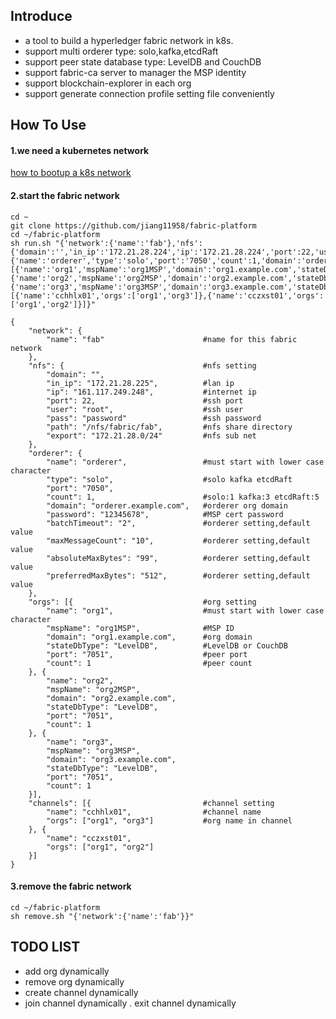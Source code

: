 ﻿## Introduce

* a tool to build a hyperledger fabric network in k8s.
* support multi orderer type: solo,kafka,etcdRaft
* support peer state database type: LevelDB and CouchDB
* support fabric-ca server to manager the MSP identity
* support blockchain-explorer in each org
* support generate connection profile setting file conveniently

## How To Use
#### 1.we need a kubernetes network
[how to bootup a k8s network](https://github.com/jiang11958/k8s-bootup)

#### 2.start the fabric network
```
cd ~
git clone https://github.com/jiang11958/fabric-platform
cd ~/fabric-platform
sh run.sh "{'network':{'name':'fab'},'nfs':{'domain':'','in_ip':'172.21.28.224','ip':'172.21.28.224','port':22,'user':'root','pass':'password','path':'/nfs/fabric/fab','export':'172.21.28.0/24'},'orderer':{'name':'orderer','type':'solo','port':'7050','count':1,'domain':'orderer.example.com','password':'12345678','batchTimeout':'2','maxMessageCount':'10','absoluteMaxBytes':'99','preferredMaxBytes':'512'},'orgs':[{'name':'org1','mspName':'org1MSP','domain':'org1.example.com','stateDbType':'LevelDB','port':'7051','count':1},{'name':'org2','mspName':'org2MSP','domain':'org2.example.com','stateDbType':'LevelDB','port':'7051','count':1},{'name':'org3','mspName':'org3MSP','domain':'org3.example.com','stateDbType':'LevelDB','port':'7051','count':1}],'channels':[{'name':'cchhlx01','orgs':['org1','org3']},{'name':'cczxst01','orgs':['org1','org2']}]}" 
```

```
{
	"network": {
		"name": "fab"                      #name for this fabric network
	},
	"nfs": {                               #nfs setting
		"domain": "",
		"in_ip": "172.21.28.225",          #lan ip
		"ip": "161.117.249.248",           #internet ip
		"port": 22,                        #ssh port
		"user": "root",                    #ssh user
		"pass": "password"                 #ssh password
		"path": "/nfs/fabric/fab",	       #nfs share directory
		"export": "172.21.28.0/24"         #nfs sub net
	},
	"orderer": {
		"name": "orderer",                 #must start with lower case character
		"type": "solo",                    #solo kafka etcdRaft
		"port": "7050",
		"count": 1,                        #solo:1 kafka:3 etcdRaft:5
		"domain": "orderer.example.com",   #orderer org domain
		"password": "12345678",            #MSP cert password
		"batchTimeout": "2",               #orderer setting,default value
		"maxMessageCount": "10",           #orderer setting,default value
		"absoluteMaxBytes": "99",          #orderer setting,default value
		"preferredMaxBytes": "512",        #orderer setting,default value
	},
	"orgs": [{                             #org setting
		"name": "org1",                    #must start with lower case character
		"mspName": "org1MSP",              #MSP ID
		"domain": "org1.example.com",      #org domain
		"stateDbType": "LevelDB",          #LevelDB or CouchDB
		"port": "7051",                    #peer port
		"count": 1                         #peer count
	}, {
		"name": "org2",
		"mspName": "org2MSP",
		"domain": "org2.example.com",
		"stateDbType": "LevelDB",          
		"port": "7051",
		"count": 1
	}, {
		"name": "org3",
		"mspName": "org3MSP",
		"domain": "org3.example.com",
		"stateDbType": "LevelDB",
		"port": "7051",
		"count": 1
	}],
	"channels": [{                         #channel setting
		"name": "cchhlx01",                #channel name
		"orgs": ["org1", "org3"]           #org name in channel
	}, {
		"name": "cczxst01",
		"orgs": ["org1", "org2"]
	}]
}
```
#### 3.remove the fabric network 
```
cd ~/fabric-platform
sh remove.sh "{'network':{'name':'fab'}}"
```

## TODO LIST

* add org dynamically 
* remove org dynamically 
* create channel dynamically 
* join channel dynamically 
. exit channel dynamically 